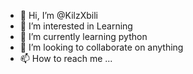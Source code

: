 - 👋 Hi, I’m @KilzXbili
- 👀 I’m interested in Learning
- 🌱 I’m currently learning python
- 💞️ I’m looking to collaborate on anything
- 📫 How to reach me ...

<!---
KilzXbili/KilzXbili is a ✨ special ✨ repository because its `README.md` (this file) appears on your GitHub profile.
You can click the Preview link to take a look at your changes.
--->

